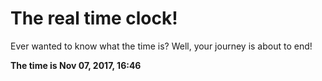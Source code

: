 # The real time clock!

Ever wanted to know what the time is? Well, your journey is about to end!

**The time is Nov 07, 2017, 16:46**